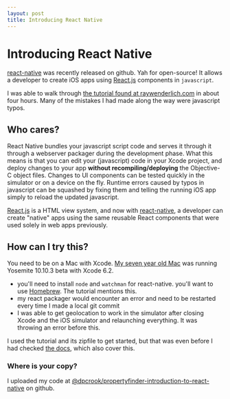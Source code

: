 ```yaml
---
layout: post
title: Introducing React Native
---
```


# Introducing React Native

[react-native](http://facebook.github.io/react-native/) was recently released on github. Yah for open-source!  It allows a developer to create iOS apps using [React.js](http://facebook.github.io/react/) components in `javascript`.

I was able to walk through [the tutorial found at raywenderlich.com](http://www.raywenderlich.com/99473/introducing-react-native-building-apps-javascript) in about four hours. Many of the mistakes I had made along the way were javascript typos.

## Who cares?

React Native bundles your javascript script code and serves it through it through a webserver packager during the development phase.  What this means is that you can edit your (javascript) code in your Xcode project, and deploy changes to your app **without recompiling/deploying** the Objective-C object files. Changes to UI components can be tested quickly in the simulator or on a device on the fly.  Runtime errors caused by typos in javascript can be squashed by fixing them and telling the running iOS app simply to reload the updated javascript.

[React.js](http://facebook.github.io/react/) is a HTML view system, and now with [react-native](http://facebook.github.io/react-native/), a developer can create "native" apps using the same reusable React components that were used solely in web apps previously.

## How can I try this?

You need to be on a Mac with Xcode. [My seven year old Mac](https://support.apple.com/kb/SP4?locale=en_US) was running Yosemite 10.10.3 beta with Xcode 6.2.

 - you'll need to install `node` and `watchman` for react-native. you'll want to use [Homebrew](http://brew.sh/).  The tutorial mentions this.
 - my react packager would encounter an error and need to be restarted every time I made a local git commit
 - I was able to get geolocation to work in the simulator after closing Xcode and the iOS simulator and relaunching everything.  It was throwing an error before this.


I used the tutorial and its zipfile to get started, but that was even before I had checked [the docs](http://facebook.github.io/react-native/docs/getting-started.html#content), which also cover this.

### Where is your copy?

I uploaded my code at [@dpcrook/propertyfinder-introduction-to-react-native](https://github.com/dpcrook/propertyfinder-introduction-to-react-native) on github.
